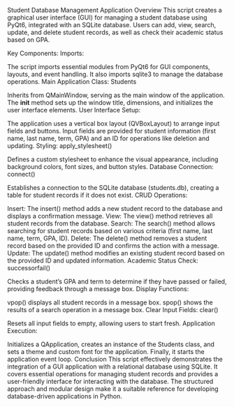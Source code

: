 Student Database Management Application Overview
This script creates a graphical user interface (GUI) for managing a student database using PyQt6, integrated with an SQLite database. Users can add, view, search, update, and delete student records, as well as check their academic status based on GPA.

Key Components:
Imports:

The script imports essential modules from PyQt6 for GUI components, layouts, and event handling.
It also imports sqlite3 to manage the database operations.
Main Application Class: Students

Inherits from QMainWindow, serving as the main window of the application.
The __init__ method sets up the window title, dimensions, and initializes the user interface elements.
User Interface Setup:

The application uses a vertical box layout (QVBoxLayout) to arrange input fields and buttons.
Input fields are provided for student information (first name, last name, term, GPA) and an ID for operations like deletion and updating.
Styling: apply_stylesheet()

Defines a custom stylesheet to enhance the visual appearance, including background colors, font sizes, and button styles.
Database Connection: connect()

Establishes a connection to the SQLite database (students.db), creating a table for student records if it does not exist.
CRUD Operations:

Insert: The insert() method adds a new student record to the database and displays a confirmation message.
View: The view() method retrieves all student records from the database.
Search: The search() method allows searching for student records based on various criteria (first name, last name, term, GPA, ID).
Delete: The delete() method removes a student record based on the provided ID and confirms the action with a message.
Update: The update() method modifies an existing student record based on the provided ID and updated information.
Academic Status Check: successorfail()

Checks a student’s GPA and term to determine if they have passed or failed, providing feedback through a message box.
Display Functions:

vpop() displays all student records in a message box.
spop() shows the results of a search operation in a message box.
Clear Input Fields: clear()

Resets all input fields to empty, allowing users to start fresh.
Application Execution:

Initializes a QApplication, creates an instance of the Students class, and sets a theme and custom font for the application.
Finally, it starts the application event loop.
Conclusion
This script effectively demonstrates the integration of a GUI application with a relational database using SQLite. It covers essential operations for managing student records and provides a user-friendly interface for interacting with the database. The structured approach and modular design make it a suitable reference for developing database-driven applications in Python.
